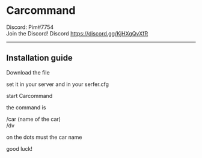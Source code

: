 # Carcommand

Discord: Pim#7754     
Join the Discord!
Discord https://discord.gg/KjHXgQvXfR

--------------------------------------------------------
## Installation guide

Download the file

set it in your server
and in your serfer.cfg

start Carcommand

the command is 

/car (name of the car)                                                      
/dv

on the dots must the car name

good luck!
